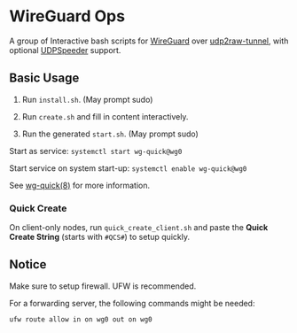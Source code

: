 # WireGuard Ops

A group of Interactive bash scripts for [WireGuard](https://github.com/WireGuard/wireguard-go) over [udp2raw-tunnel](https://github.com/wangyu-/udp2raw-tunnel), with optional [UDPSpeeder](https://github.com/wangyu-/UDPspeeder) support.

## Basic Usage

1. Run `install.sh`. (May prompt sudo)

2. Run `create.sh` and fill in content interactively.

3. Run the generated `start.sh`. (May prompt sudo)

Start as service: `systemctl start wg-quick@wg0`

Start service on system start-up: `systemctl enable wg-quick@wg0`

See [wg-quick(8)](https://man7.org/linux/man-pages/man8/wg-quick.8.html) for more information.

### Quick Create

On client-only nodes, run `quick_create_client.sh` and paste the **Quick Create String** (starts with `#QCS#`) to setup quickly.

## Notice

Make sure to setup firewall. UFW is recommended.

For a forwarding server, the following commands might be needed:

```
ufw route allow in on wg0 out on wg0
```
